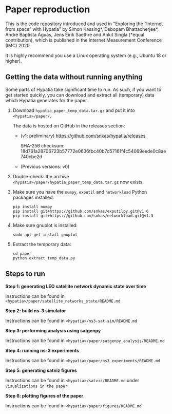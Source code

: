 # Paper reproduction

This is the code repository introduced and used in "Exploring the “Internet from space” with Hypatia" 
by Simon Kassing*, Debopam Bhattacherjee*, André Baptista Águas, Jens Eirik Saethre and Ankit Singla
(*equal contribution), which is published in the Internet Measurement Conference (IMC) 2020.

It is highly recommend you use a Linux operating system (e.g., Ubuntu 18 or higher).

## Getting the data without running anything

Some parts of Hypatia take significant time to run. As such, if you want to get started quickly,
you can download and extract all (temporary) data which Hypatia generates for the paper.

1. Download `hypatia_paper_temp_data.tar.gz` and put it into `<hypatia>/paper/`.

   The data is hosted on GitHub in the releases section: 
   * (v1: preliminary) https://github.com/snkas/hypatia/releases
   
     SHA-256 checksum:
     18d761a28706723b57772e0636fbc40b7d57161f4c54069eede0c8ae740cbe2d
     
   * (Previous versions: v0)
   
2. Double-check: the archive `<hypatia>/paper/hypatia_paper_temp_data.tar.gz` now exists.

3. Make sure you have the `numpy`, `exputil` and `networkload` Python packages installed:
   ```
   pip install numpy
   pip install git+https://github.com/snkas/exputilpy.git@v1.6
   pip install git+https://github.com/snkas/networkload.git@v1.3
   ```
   
4. Make sure gnuplot is installed:
   ```
   sudo apt-get install gnuplot
   ```

5. Extract the temporary data:
   ```
   cd paper
   python extract_temp_data.py
   ```

## Steps to run

**Step 1: generating LEO satellite network dynamic state over time**

Instructions can be found in `<hypatia>/paper/satellite_networks_state/README.md`

**Step 2: build ns-3 simulator**

Instructions can be found in `<hypatia>/ns3-sat-sim/README.md`

**Step 3: performing analysis using satgenpy**

Instructions can be found in `<hypatia>/paper/satgenpy_analysis/README.md`

**Step 4: running ns-3 experiments**

Instructions can be found in `<hypatia>/paper/ns3_experiments/README.md`

**Step 5: generating satviz figures**

Instructions can be found in `<hypatia>/satviz/README.md` under `Visualizations in the paper`.

**Step 6: plotting figures of the paper**

Instructions can be found in `<hypatia>/paper/figures/README.md`
